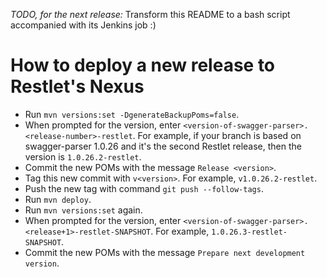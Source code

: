 *TODO, for the next release:*
Transform this README to a bash script accompanied with its Jenkins job :)


# How to deploy a new release to Restlet's Nexus

- Run `mvn versions:set -DgenerateBackupPoms=false`.
- When prompted for the version, enter `<version-of-swagger-parser>.<release-number>-restlet`. 
  For example, if your branch is based on swagger-parser 1.0.26 and it's the second Restlet release, 
  then the version is `1.0.26.2-restlet`.
- Commit the new POMs with the message `Release <version>`.
- Tag this new commit with `v<version>`. For example, `v1.0.26.2-restlet`.
- Push the new tag with command `git push --follow-tags`.
- Run `mvn deploy`.
- Run `mvn versions:set` again.
- When prompted for the version, enter `<version-of-swagger-parser>.<release+1>-restlet-SNAPSHOT`. 
  For example, `1.0.26.3-restlet-SNAPSHOT`.
- Commit the new POMs with the message `Prepare next development version`.
